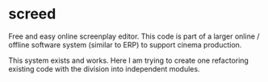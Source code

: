 screed
======

Free and easy online screenplay editor.
This code is part of a larger online / offline software system (similar to ERP) to support cinema production.

This system exists and works. Here I am trying to create one refactoring existing code with the division into independent modules.
